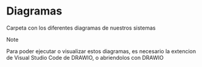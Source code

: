 # Diagramas
Carpeta con los diferentes diagramas de nuestros sistemas

> [!NOTE]
> Para poder ejecutar o visualizar estos diagramas, es necesario la extencion de Visual Studio Code de DRAWIO, o abriendolos con DRAWIO
